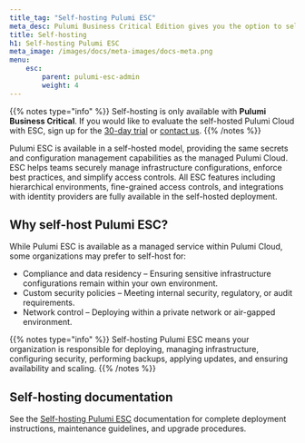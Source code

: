 ```yaml
---
title_tag: "Self-hosting Pulumi ESC"
meta_desc: Pulumi Business Critical Edition gives you the option to self-host Pulumi within your organization's infrastructure.
title: Self-hosting
h1: Self-hosting Pulumi ESC
meta_image: /images/docs/meta-images/docs-meta.png
menu:
    esc:
        parent: pulumi-esc-admin
        weight: 4
---
```


{{% notes type="info" %}}
Self-hosting is only available with **Pulumi Business Critical**. If you would like to evaluate the self-hosted Pulumi Cloud with ESC, sign up for the [30-day trial](/product/self-hosted#self-hosted-trial) or [contact us](/contact/).
{{% /notes %}}

Pulumi ESC is available in a self-hosted model, providing the same secrets and configuration management capabilities as the managed Pulumi Cloud. ESC helps teams securely manage infrastructure configurations, enforce best practices, and simplify access controls. All ESC features including hierarchical environments, fine-grained access controls, and integrations with identity providers are fully available in the self-hosted deployment.

## Why self-host Pulumi ESC?

While Pulumi ESC is available as a managed service within Pulumi Cloud, some organizations may prefer to self-host for:

- Compliance and data residency – Ensuring sensitive infrastructure configurations remain within your own environment.
- Custom security policies – Meeting internal security, regulatory, or audit requirements.
- Network control – Deploying within a private network or air-gapped environment.

{{% notes type="info" %}}
Self-hosting Pulumi ESC means your organization is responsible for deploying, managing infrastructure, configuring security, performing backups, applying updates, and ensuring availability and scaling.
{{% /notes %}}

## Self-hosting documentation

See the [Self-hosting Pulumi ESC](/docs/administration/self-hosting/pulumi-cloud/) documentation for complete deployment instructions, maintenance guidelines, and upgrade procedures.
